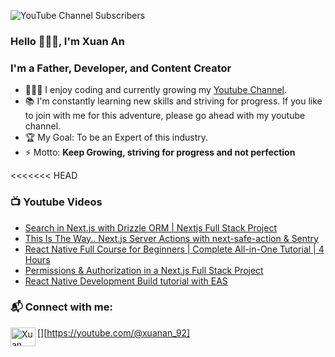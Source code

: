 ![YouTube Channel Subscribers](https://img.shields.io/youtube/channel/subscribers/UCY38RvRIxYODO4penyxUwTg?label=SUBSCRIBERS&logo=Youtube&style=for-the-badge)

### Hello 👋👋👋, I'm Xuan An

### I'm a Father, Developer, and Content Creator

- 👨🏽‍🎓 I enjoy coding and currently growing my [Youtube Channel](https://www.youtube.com/@xuanan_92).
- 📚 I'm constantly learning new skills and striving for progress. If you like to join with me for this adventure, please go ahead with my youtube channel.
- 🏆 My Goal: To be an Expert of this industry.
- ⚡ Motto: **Keep Growing, striving for progress and not perfection**

<<<<<<< HEAD

<!-- ### 💻 Useful Links -->
<!---->
<!-- - 🚙 [FREE Web Dev Roadmap](https://courses.davegray.codes/) with 70+ Hours of tutorials -->
<!-- - ❓ [My Discord](https://discord.gg/neKghyefqh) is a great place to ask questions -->
<!-- - ☕ [Buy Me A Coffee](https://www.buymeacoffee.com/davegray) if you like what I do. I appreciate the support! -->

### 📺 Youtube Videos

<!-- YOUTUBE:START -->
- [Search in Next.js with Drizzle ORM | Nextjs Full Stack Project](https://www.youtube.com/watch?v=dgDFPRol0cw)
- [This Is The Way.. Next.js Server Actions with next-safe-action &amp; Sentry](https://www.youtube.com/watch?v=4IJonW24uck)
- [React Native Full Course for Beginners | Complete All-in-One Tutorial | 4 Hours](https://www.youtube.com/watch?v=WDunoPNBxKA)
- [Permissions &amp; Authorization in a Next.js Full Stack Project](https://www.youtube.com/watch?v=VueEcnP9LZg)
- [React Native Development Build tutorial with EAS](https://www.youtube.com/watch?v=Th8uRHWOv-Q)
<!-- YOUTUBE:END -->

### 📬 Connect with me:

[<img align="left" src="https://raw.githubusercontent.com/rahuldkjain/github-profile-readme-generator/master/src/images/icons/Social/youtube.svg" alt="Xuan An | Youtube" height="30" width="40" />][https://youtube.com/@xuanan_92]

<!-- [<img align="left" src="https://raw.githubusercontent.com/rahuldkjain/github-profile-readme-generator/master/src/images/icons/Social/twitter.svg" alt="Xuan An | Twitter" height="30" width="40" />][twitter] -->
<!-- [<img align="left" src="https://raw.githubusercontent.com/rahuldkjain/github-profile-readme-generator/master/src/images/icons/Social/linked-in-alt.svg" alt="Xuan An | LinkedIn" height="30" width="40" />][linkedin] -->

<br />
<br />

<!-- ### 💻 Links to Courses & Tutorials: -->
<!---->
<!-- [<img align="left" target="_blank" alt="HTML" width="26px" src="https://raw.githubusercontent.com/github/explore/80688e429a7d4ef2fca1e82350fe8e3517d3494d/topics/html/html.png" />][html-course] -->
<!-- [<img align="left" target="_blank" alt="CSS" width="26px" src="https://raw.githubusercontent.com/github/explore/80688e429a7d4ef2fca1e82350fe8e3517d3494d/topics/css/css.png" />][css-course] -->
<!-- [<img align="left" target="_blank" alt="JavaScript" width="26px" src="https://raw.githubusercontent.com/github/explore/80688e429a7d4ef2fca1e82350fe8e3517d3494d/topics/javascript/javascript.png" />][javascript-course] -->
<!-- [<img align="left" target="_blank" alt="TypeScript" width="26px" src="https://raw.githubusercontent.com/github/explore/80688e429a7d4ef2fca1e82350fe8e3517d3494d/topics/typescript/typescript.png" />][typescript-course] -->
<!-- [<img align="left" target="_blank" alt="React" width="26px" src="https://raw.githubusercontent.com/github/explore/80688e429a7d4ef2fca1e82350fe8e3517d3494d/topics/react/react.png" />][react-course] -->
<!-- [<img align="left" target="_blank" alt="Redux" width="26px" src="https://raw.githubusercontent.com/github/explore/80688e429a7d4ef2fca1e82350fe8e3517d3494d/topics/redux/redux.png" />][redux-course] -->
<!-- [<img align="left" target="_blank" alt="Tailwind CSS" width="26px" src="https://raw.githubusercontent.com/github/explore/80688e429a7d4ef2fca1e82350fe8e3517d3494d/topics/tailwind/tailwind.png" />][tailwind-course] -->
<!-- [<img align="left" target="_blank" alt="NodeJS" width="26px" src="https://raw.githubusercontent.com/github/explore/80688e429a7d4ef2fca1e82350fe8e3517d3494d/topics/nodejs/nodejs.png" />][node-js-course] -->
<!-- [<img align="left" target="_blank" alt="Express" width="26px" src="https://raw.githubusercontent.com/github/explore/80688e429a7d4ef2fca1e82350fe8e3517d3494d/topics/express/express.png" />][mern-course] -->
<!-- [<img align="left" target="_blank" alt="MongoDB" width="26px" src="https://raw.githubusercontent.com/github/explore/80688e429a7d4ef2fca1e82350fe8e3517d3494d/topics/mongodb/mongodb.png" />][mern-course] -->
<!-- [<img align="left" target="_blank" alt="Python" width="26px" src="https://raw.githubusercontent.com/github/explore/80688e429a7d4ef2fca1e82350fe8e3517d3494d/topics/python/python.png" />][python-course] -->
<!-- [<img align="left" target="_blank" alt="SQL" width="26px" src="https://raw.githubusercontent.com/github/explore/80688e429a7d4ef2fca1e82350fe8e3517d3494d/topics/sql/sql.png" />][sql-course] -->
<!-- [<img align="left" target="_blank" alt="git" width="26px" src="https://raw.githubusercontent.com/github/explore/80688e429a7d4ef2fca1e82350fe8e3517d3494d/topics/git/git.png" />][git-tutorial] -->
<!---->
<!-- <br /> -->
<!-- <br /> -->
<!---->
<!-- ### 🎓 Example Courses and Tutorials: -->
<!---->
<!-- <a href="http://www.youtube.com/watch?feature=player_embedded&v=843nec-IvW0 -->
<!-- " target="_blank"><img src="http://img.youtube.com/vi/843nec-IvW0/0.jpg"  -->
<!-- alt="Next.js 13 Full Course" width="240" height="180" /></a>&nbsp;&nbsp;&nbsp;<a href="http://www.youtube.com/watch?feature=player_embedded&v=1S8SBDhA7HA -->
<!-- " target="_blank"><img src="http://img.youtube.com/vi/1S8SBDhA7HA/0.jpg"  -->
<!-- alt="JavaScript Closures Tutorial" width="240" height="180" /></a> -->
<!-- &nbsp;&nbsp;&nbsp;<a href="http://www.youtube.com/watch?feature=player_embedded&v=gieEQFIfgYc -->
<!-- " target="_blank"><img src="http://img.youtube.com/vi/gieEQFIfgYc/0.jpg"  -->
<!-- alt="TypeScript Full Course" width="240" height="180" /></a> -->
<!---->
<!-- [html-course]: https://youtu.be/mJgBOIoGihA -->
<!-- (0:00:00) Intro -->
<!-- (0:00:41) Chapter 1: Start Here -->
<!-- (0:19:58) Chapter 2: Head Element -->
<!-- (0:28:48) Chapter 3: Text Basics -->
<!-- (0:49:31) Chapter 4: List Types -->
<!-- (0:59:40) Chapter 5: Add Links -->
<!-- (1:30:24) Chapter 6: Add Images -->
<!-- (2:00:43) Chapter 7: Semantic Tags -->
<!-- (2:24:39) Chapter 8: Create Tables -->
<!-- (2:40:27) Chapter 9: Forms & Inputs -->
<!-- (3:25:01) Chapter 10: HTML Project -->
<!-- [css-course]: https://youtu.be/n4R2E7O-Ngo -->
<!-- (0:00:00) Intro -->
<!-- (0:00:41) Chapter 1: Start Here -->
<!-- (0:14:23) Chapter 2: Selectors -->
<!-- (0:34:14) Chapter 3: Colors -->
<!-- (0:50:46) Chapter 4: Units & Sizes -->
<!-- (1:11:29) Chapter 5: Box Model -->
<!-- (1:36:41) Chapter 6: Typography -->
<!-- (2:00:02) Chapter 7: Styling Links -->
<!-- (2:16:10) Chapter 8: List Styles -->
<!-- (2:32:04) Chapter 9: Mini Project -->
<!-- (2:44:37) Chapter 10: Display -->
<!-- (2:59:54) Chapter 11: Floats -->
<!-- (3:12:19) Chapter 12: Columns -->
<!-- (3:34:03) Chapter 13: Position -->
<!-- (3:57:26) Chapter 14: Flexbox -->
<!-- (4:21:12) Chapter 15: Grid Layout -->
<!-- (4:46:06) Chapter 16: Images -->
<!-- (5:32:13) Chapter 17: Media Queries -->
<!-- (5:58:32) Chapter 18: Card Project -->
<!-- (6:32:54) Chapter 19: Pseudo -->
<!-- (6:52:29) Chapter 20: Variables -->
<!-- (7:20:01) Chapter 21: Functions -->
<!-- (7:49:38) Chapter 22: Animations -->
<!-- (8:37:06) Chapter 23: Organization -->
<!-- (8:56:56) Chapter 24: Final Project -->
<!-- [javascript-course]: https://youtu.be/EfAl9bwzVZk -->
<!-- (0:00:00) Quick Start -->
<!-- (0:07:43) Link JavaScript to HTML -->
<!-- (0:15:16) Strings -->
<!-- (0:22:14) Numbers -->
<!-- (0:27:54) Math Methods -->
<!-- (0:32:57) Code Challenge -->
<!-- (0:40:04) If Statements -->
<!-- (0:46:10) Switch Statements -->
<!-- (0:49:39) Ternary Operators -->
<!-- (0:54:38) User Input -->
<!-- (1:04:37) Your First Game -->
<!-- (1:20:25) Loops -->
<!-- (1:36:19) Functions -->
<!-- (1:48:09) Scope - var, let, const -->
<!-- (2:05:28) Arrays -->
<!-- (2:33:47) Refactor the Game with Arrays -->
<!-- (2:51:52) Objects -->
<!-- (3:14:43) Classes -->
<!-- (3:45:34) JSON -->
<!-- (3:52:19) Handling Errors -->
<!-- (4:06:54) Document Object Model (DOM) -->
<!-- (4:42:06) Event Listeners -->
<!-- (5:21:07) Web Storage API -->
<!-- (5:39:40) Modules -->
<!-- (5:56:27) Higher Order Functions -->
<!-- (6:06:44) Promises / Fetch / Async & Await -->
<!-- (7:11:18) Regular Expressions -->
<!-- (7:33:06) Applying RegEx in JavaScript -->
<!-- [typescript-course]: https://youtu.be/gieEQFIfgYc -->
<!-- [react-course]: https://youtu.be/RVFAyFWO4go -->
<!-- [redux-course]: https://youtu.be/NqzdVN2tyvQ -->
<!-- [tailwind-course]: https://youtu.be/lCxcTsOHrjo -->
<!-- [node-js-course]: https://youtu.be/f2EqECiTBL8 -->
<!-- [mern-course]: https://youtu.be/CvCiNeLnZ00 -->
<!-- [python-course]: https://www.youtube.com/playlist?list=PL0Zuz27SZ-6MQri81d012LwP5jvFZ_scc -->
<!-- [sql-course]: https://youtu.be/WFNtmhwU5HU -->
<!-- [git-tutorial]: https://youtu.be/CvUiKWv2-C0 -->
<!-- [twitter]: https://twitter.com/yesdavidgray -->
<!-- [linkedin]: https://linkedin.com/in/davidagray -->
<!-- [youtube]: https://www.youtube.com/c/davegrayteachescode -->
